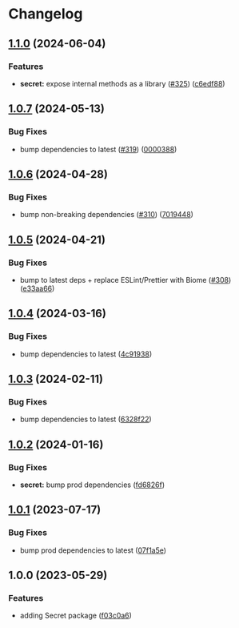 # Changelog

## [1.1.0](https://github.com/aversini/node-cli/compare/secret-v1.0.7...secret-v1.1.0) (2024-06-04)


### Features

* **secret:** expose internal methods as a library ([#325](https://github.com/aversini/node-cli/issues/325)) ([c6edf88](https://github.com/aversini/node-cli/commit/c6edf882fbf518ea40391d45422a125ceecf05e1))

## [1.0.7](https://github.com/aversini/node-cli/compare/secret-v1.0.6...secret-v1.0.7) (2024-05-13)


### Bug Fixes

* bump dependencies to latest ([#319](https://github.com/aversini/node-cli/issues/319)) ([0000388](https://github.com/aversini/node-cli/commit/0000388cfa973a86239e5b2e7976d3381286dd59))

## [1.0.6](https://github.com/aversini/node-cli/compare/secret-v1.0.5...secret-v1.0.6) (2024-04-28)


### Bug Fixes

* bump non-breaking dependencies ([#310](https://github.com/aversini/node-cli/issues/310)) ([7019448](https://github.com/aversini/node-cli/commit/701944821f9eecfd56403f831041129c2451b2ff))

## [1.0.5](https://github.com/aversini/node-cli/compare/secret-v1.0.4...secret-v1.0.5) (2024-04-21)


### Bug Fixes

* bump to latest deps + replace ESLint/Prettier with Biome ([#308](https://github.com/aversini/node-cli/issues/308)) ([e33aa66](https://github.com/aversini/node-cli/commit/e33aa66c0a1b95cc7fb9e10cdac2a60eefd309de))

## [1.0.4](https://github.com/aversini/node-cli/compare/secret-v1.0.3...secret-v1.0.4) (2024-03-16)


### Bug Fixes

* bump dependencies to latest ([4c91938](https://github.com/aversini/node-cli/commit/4c9193837c89d3aa9b4f82afa22e3f0668fdea6e))

## [1.0.3](https://github.com/aversini/node-cli/compare/secret-v1.0.2...secret-v1.0.3) (2024-02-11)


### Bug Fixes

* bump dependencies to latest ([6328f22](https://github.com/aversini/node-cli/commit/6328f22523f7760932d563f79cace26715b17d7d))

## [1.0.2](https://github.com/aversini/node-cli/compare/secret-v1.0.1...secret-v1.0.2) (2024-01-16)


### Bug Fixes

* **secret:** bump prod dependencies ([fd6826f](https://github.com/aversini/node-cli/commit/fd6826fde6cd4b23373da094134c4f2632c5b2c0))

## [1.0.1](https://github.com/aversini/node-cli/compare/secret-v1.0.0...secret-v1.0.1) (2023-07-17)


### Bug Fixes

* bump prod dependencies to latest ([07f1a5e](https://github.com/aversini/node-cli/commit/07f1a5e098be2990e4cc2387b9ad5dfc0ae89b2a))

## 1.0.0 (2023-05-29)


### Features

* adding Secret package ([f03c0a6](https://github.com/aversini/node-cli/commit/f03c0a68ce643cb846f362a4d148844e823e7c1e))
